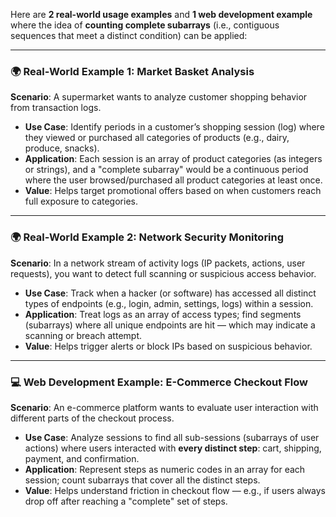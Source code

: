 Here are **2 real-world usage examples** and **1 web development example** where the idea of **counting complete subarrays** (i.e., contiguous sequences that meet a distinct condition) can be applied:

---

### 🌍 **Real-World Example 1: Market Basket Analysis**
**Scenario**: A supermarket wants to analyze customer shopping behavior from transaction logs.

- **Use Case**: Identify periods in a customer’s shopping session (log) where they viewed or purchased all categories of products (e.g., dairy, produce, snacks).
- **Application**: Each session is an array of product categories (as integers or strings), and a "complete subarray" would be a continuous period where the user browsed/purchased all product categories at least once.
- **Value**: Helps target promotional offers based on when customers reach full exposure to categories.

---

### 🌍 **Real-World Example 2: Network Security Monitoring**
**Scenario**: In a network stream of activity logs (IP packets, actions, user requests), you want to detect full scanning or suspicious access behavior.

- **Use Case**: Track when a hacker (or software) has accessed all distinct types of endpoints (e.g., login, admin, settings, logs) within a session.
- **Application**: Treat logs as an array of access types; find segments (subarrays) where all unique endpoints are hit — which may indicate a scanning or breach attempt.
- **Value**: Helps trigger alerts or block IPs based on suspicious behavior.

---

### 💻 **Web Development Example: E-Commerce Checkout Flow**
**Scenario**: An e-commerce platform wants to evaluate user interaction with different parts of the checkout process.

- **Use Case**: Analyze sessions to find all sub-sessions (subarrays of user actions) where users interacted with **every distinct step**: cart, shipping, payment, and confirmation.
- **Application**: Represent steps as numeric codes in an array for each session; count subarrays that cover all the distinct steps.
- **Value**: Helps understand friction in checkout flow — e.g., if users always drop off after reaching a "complete" set of steps.
